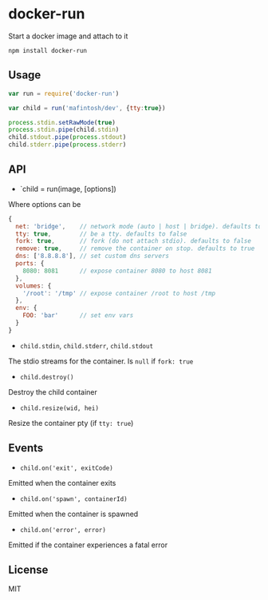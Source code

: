 # docker-run

Start a docker image and attach to it

```
npm install docker-run
```

## Usage

``` js
var run = require('docker-run')

var child = run('mafintosh/dev', {tty:true})

process.stdin.setRawMode(true)
process.stdin.pipe(child.stdin)
child.stdout.pipe(process.stdout)
child.stderr.pipe(process.stderr)
```

## API

* `child = run(image, [options])

Where options can be

``` js
{
  net: 'bridge',    // network mode (auto | host | bridge). defaults to bridge
  tty: true,        // be a tty. defaults to false
  fork: true,       // fork (do not attach stdio). defaults to false
  remove: true,     // remove the container on stop. defaults to true
  dns: ['8.8.8.8'], // set custom dns servers
  ports: {
    8080: 8081      // expose container 8080 to host 8081
  },
  volumes: {
    '/root': '/tmp' // expose container /root to host /tmp
  },
  env: {
    FOO: 'bar'      // set env vars
  }
}
```

* `child.stdin`, `child.stderr`, `child.stdout`

The stdio streams for the container. Is `null` if `fork: true`

* `child.destroy()`

Destroy the child container

* `child.resize(wid, hei)`

Resize the container pty (if `tty: true`)

## Events

* `child.on('exit', exitCode)`

Emitted when the container exits

* `child.on('spawn', containerId)`

Emitted when the container is spawned

* `child.on('error', error)`

Emitted if the container experiences a fatal error

## License

MIT